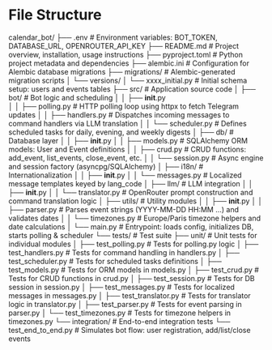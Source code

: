 # File Structure

calendar_bot/
├── .env                        # Environment variables: BOT_TOKEN, DATABASE_URL, OPENROUTER_API_KEY
├── README.md                   # Project overview, installation, usage instructions
├── pyproject.toml              # Python project metadata and dependencies
├── alembic.ini                 # Configuration for Alembic database migrations
├── migrations/                 # Alembic-generated migration scripts
│   └── versions/
│       └── xxxx_initial.py     # Initial schema setup: users and events tables
├── src/                        # Application source code
│   ├── bot/                    # Bot logic and scheduling
│   │   ├── __init__.py         
│   │   ├── polling.py          # HTTP polling loop using httpx to fetch Telegram updates
│   │   ├── handlers.py         # Dispatches incoming messages to command handlers via LLM translation
│   │   └── scheduler.py        # Defines scheduled tasks for daily, evening, and weekly digests
│   ├── db/                     # Database layer
│   │   ├── __init__.py
│   │   ├── models.py           # SQLAlchemy ORM models: User and Event definitions
│   │   ├── crud.py             # CRUD functions: add_event, list_events, close_event, etc.
│   │   └── session.py          # Async engine and session factory (asyncpg/SQLAlchemy)
│   ├── i18n/                   # Internationalization
│   │   ├── __init__.py
│   │   └── messages.py         # Localized message templates keyed by lang_code
│   ├── llm/                    # LLM integration
│   │   ├── __init__.py
│   │   └── translator.py       # OpenRouter prompt construction and command translation logic
│   ├── utils/                  # Utility modules
│   │   ├── __init__.py
│   │   ├── parser.py           # Parses event strings (YYYY-MM-DD HH:MM ...) and validates dates
│   │   └── timezones.py        # Europe/Paris timezone helpers and date calculations
│   └── main.py                 # Entrypoint: loads config, initializes DB, starts polling & scheduler
└── tests/                      # Test suite
    ├── unit/                  # Unit tests for individual modules
    │   ├── test_polling.py     # Tests for polling.py logic
    │   ├── test_handlers.py    # Tests for command handling in handlers.py
    │   ├── test_scheduler.py   # Tests for scheduled tasks definitions
    │   ├── test_models.py      # Tests for ORM models in models.py
    │   ├── test_crud.py        # Tests for CRUD functions in crud.py
    │   ├── test_session.py     # Tests for DB session in session.py
    │   ├── test_messages.py    # Tests for localized messages in messages.py
    │   ├── test_translator.py  # Tests for translator logic in translator.py
    │   ├── test_parser.py      # Tests for event parsing in parser.py
    │   └── test_timezones.py   # Tests for timezone helpers in timezones.py
    └── integration/           # End-to-end integration tests
        └── test_end_to_end.py  # Simulates bot flow: user registration, add/list/close events